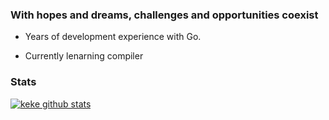 ### With hopes and dreams, challenges and opportunities coexist

* Years of development experience with Go.

* Currently lenarning compiler

### Stats

[![keke github stats](https://github-readme-stats.vercel.app/api?username=KeKe-Li&show_icons=true&theme=dracula)](https://github.com/KeKe-Li)
